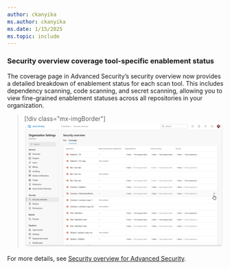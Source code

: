 ```yaml
---
author: ckanyika
ms.author: ckanyika
ms.date: 1/15/2025
ms.topic: include
---
```

### Security overview coverage tool-specific enablement status

The coverage page in Advanced Security’s security overview now provides a detailed breakdown of enablement status for each scan tool. This includes dependency scanning, code scanning, and secret scanning, allowing you to view fine-grained enablement statuses across all repositories in your organization.

> [!div class="mx-imgBorder"]
> [![Screenshot of security overview.](../../media/248-ghazdo-01.png "Screenshot of security overview")](../../media/248-ghazdo-01.png#lightbox)

For more details, see [Security overview for Advanced Security](https://learn.microsoft.com/azure/devops/repos/security/github-advanced-security-security-overview?view=azure-devops#viewing-security-insights). 


